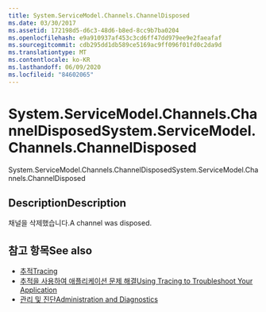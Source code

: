```yaml
---
title: System.ServiceModel.Channels.ChannelDisposed
ms.date: 03/30/2017
ms.assetid: 172198d5-d6c3-48d6-b8ed-8cc9b7ba0204
ms.openlocfilehash: e9a910937af453c3cd6ff47dd979ee9e2faeafaf
ms.sourcegitcommit: cdb295dd1db589ce5169ac9ff096f01fd0c2da9d
ms.translationtype: MT
ms.contentlocale: ko-KR
ms.lasthandoff: 06/09/2020
ms.locfileid: "84602065"
---
```

# <a name="systemservicemodelchannelschanneldisposed"></a><span data-ttu-id="46c1e-102">System.ServiceModel.Channels.ChannelDisposed</span><span class="sxs-lookup"><span data-stu-id="46c1e-102">System.ServiceModel.Channels.ChannelDisposed</span></span>
<span data-ttu-id="46c1e-103">System.ServiceModel.Channels.ChannelDisposed</span><span class="sxs-lookup"><span data-stu-id="46c1e-103">System.ServiceModel.Channels.ChannelDisposed</span></span>  
  
## <a name="description"></a><span data-ttu-id="46c1e-104">Description</span><span class="sxs-lookup"><span data-stu-id="46c1e-104">Description</span></span>  
 <span data-ttu-id="46c1e-105">채널을 삭제했습니다.</span><span class="sxs-lookup"><span data-stu-id="46c1e-105">A channel was disposed.</span></span>  
  
## <a name="see-also"></a><span data-ttu-id="46c1e-106">참고 항목</span><span class="sxs-lookup"><span data-stu-id="46c1e-106">See also</span></span>

- [<span data-ttu-id="46c1e-107">추적</span><span class="sxs-lookup"><span data-stu-id="46c1e-107">Tracing</span></span>](index.md)
- [<span data-ttu-id="46c1e-108">추적을 사용하여 애플리케이션 문제 해결</span><span class="sxs-lookup"><span data-stu-id="46c1e-108">Using Tracing to Troubleshoot Your Application</span></span>](using-tracing-to-troubleshoot-your-application.md)
- [<span data-ttu-id="46c1e-109">관리 및 진단</span><span class="sxs-lookup"><span data-stu-id="46c1e-109">Administration and Diagnostics</span></span>](../index.md)
